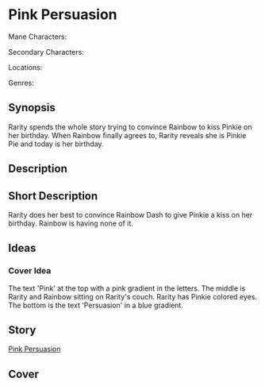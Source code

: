 # Pink Persuasion

Mane Characters: 

Secondary Characters: 

Locations: 

Genres:

## Synopsis
Rarity spends the whole story trying to convince Rainbow to kiss Pinkie on her birthday. When Rainbow finally agrees to, Rarity reveals she is Pinkie Pie and today is her birthday.

## Description


## Short Description
Rarity does her best to convince Rainbow Dash to give Pinkie a kiss on her birthday. Rainbow is having none of it.

## Ideas

### Cover Idea
The text 'Pink' at the top with a pink gradient in the letters. The middle is Rarity and Rainbow sitting on Rarity's couch. Rarity has Pinkie colored eyes. The bottom is the text 'Persuasion' in a blue gradient.

## Story
[Pink Persuasion](./pink-persuasion.md)

## Cover

